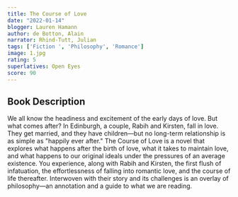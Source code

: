 ```yaml
---
title: The Course of Love
date: "2022-01-14"
blogger: Lauren Hamann
author: de Botton, Alain
narrator: Rhind-Tutt, Julian
tags: ['Fiction ', 'Philosophy', 'Romance']
image: 1.jpg
rating: 5
superlatives: Open Eyes
score: 90
---
```




## Book Description

We all know the headiness and excitement of the early days of love. But what comes after? In Edinburgh, a couple, Rabih and Kirsten, fall in love. They get married, and they have children—but no long-term relationship is as simple as "happily ever after." The Course of Love is a novel that explores what happens after the birth of love, what it takes to maintain love, and what happens to our original ideals under the pressures of an average existence. You experience, along with Rabih and Kirsten, the first flush of infatuation, the effortlessness of falling into romantic love, and the course of life thereafter. Interwoven with their story and its challenges is an overlay of philosophy—an annotation and a guide to what we are reading.